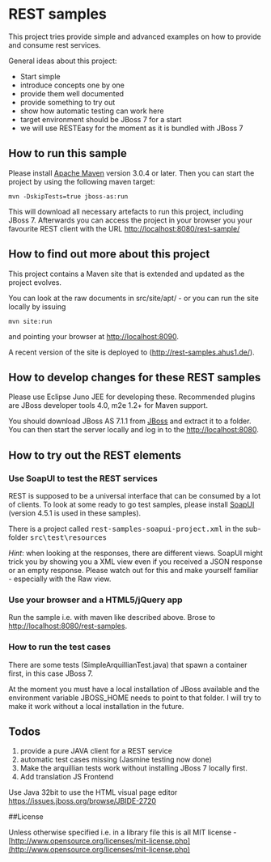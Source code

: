 # REST samples

This project tries provide simple and advanced examples on how to provide and consume rest services.

General ideas about this project:

- Start simple
- introduce concepts one by one
- provide them well documented
- provide something to try out
- show how automatic testing can work here
- target environment should be JBoss 7 for a start
- we will use RESTEasy for the moment as it is bundled with JBoss 7

## How to run this sample

Please install [Apache Maven](http://maven.apache.org/) version 3.0.4 or later. Then you can start the project by using the following maven target:

    mvn -DskipTests=true jboss-as:run

This will download all necessary artefacts to run this project, including JBoss 7. Afterwards you can access the project in your browser you your favourite REST client with the URL [http://localhost:8080/rest-sample/](http://localhost:8080/rest-sample/)

## How to find out more about this project

This project contains a Maven site that is extended and updated as the project evolves.

You can look at the raw documents in src/site/apt/ - or you can run the site locally by issuing

    mvn site:run

and pointing your browser at [http://localhost:8090](http://localhost:8090).

A recent version of the site is deployed to (http://rest-samples.ahus1.de/).

## How to develop changes for these REST samples

Please use Eclipse Juno JEE for developing these. Recommended plugins are JBoss developer tools 4.0, m2e 1.2+ for Maven support.

You should download JBoss AS 7.1.1 from [JBoss](http://www.jboss.org/as) and extract it to a folder. You can then start the server locally and log in to the [http://localhost:8080](http://localhost:8080).


## How to try out the REST elements

### Use SoapUI to test the REST services

REST is supposed to be a universal interface that can be consumed by a lot of clients. To look at some ready to go test samples, please install [SoapUI](http://www.soapui.org) (version 4.5.1 is used in these samples).

There is a project called <tt>rest-samples-soapui-project.xml</tt> in the sub-folder <tt>src\test\resources</tt>

*Hint*: when looking at the responses, there are different views. SoapUI might trick you by showing you a XML view even if you received a JSON response or an empty response. Please watch out for this and make yourself familiar - especially with the Raw view.

### Use your browser and a HTML5/jQuery app

Run the sample i.e. with maven like described above. Brose to [http://localhost:8080/rest-samples](http://localhost:8080/rest-samples).

### How to run the test cases

There are some tests (SimpleArquillianTest.java) that spawn a container first, in this case JBoss 7.

At the moment you must have a local installation of JBoss available and the environment variable JBOSS_HOME needs to point to that folder. I will try to make it work without a local installation in the future.

## Todos

1. provide a pure JAVA client for a REST service
2. automatic test cases missing (Jasmine testing now done)
3. Make the arquillian tests work without installing JBoss 7 locally first.
4. Add translation JS Frontend

Use Java 32bit to use the HTML visual page editor
https://issues.jboss.org/browse/JBIDE-2720

##License

Unless otherwise specified i.e. in a library file this is all MIT license - [http://www.opensource.org/licenses/mit-license.php](http://www.opensource.org/licenses/mit-license.php)


